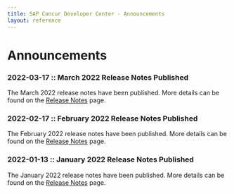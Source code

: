 ```yaml
---
title: SAP Concur Developer Center - Announcements
layout: reference
---
```

# Announcements

### 2022-03-17 :: March 2022 Release Notes Published

The March 2022 release notes have been published. More details can be found on the [Release Notes](https://developer.concur.com/tools-support/release-notes/index.html) page.

### 2022-02-17 :: February 2022 Release Notes Published

The February 2022 release notes have been published. More details can be found on the [Release Notes](https://developer.concur.com/tools-support/release-notes/index.html) page.

### 2022-01-13 :: January 2022 Release Notes Published

The January 2022 release notes have been published. More details can be found on the [Release Notes](https://developer.concur.com/tools-support/release-notes/index.html) page.
